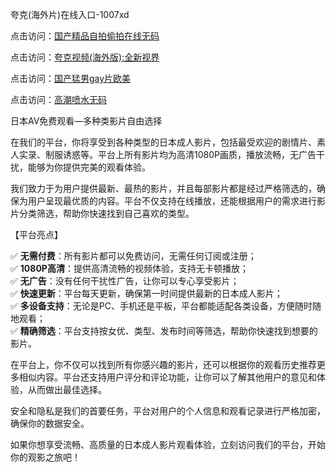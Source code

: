 夸克(海外片)在线入口-1007xd

点击访问：<a href="https://heiliao2dmwwy.pages.dev/">国产精品自拍偷拍在线无码</a>

点击访问：<a href="https://heiliaoll4qsx.pages.dev/">夸克视频(海外版):全新视界</a>

点击访问：<a href="https://heiliaoxwd5i8.pages.dev/">国产猛男gay片欧美</a>

点击访问：<a href="https://heiliaoxqkkct.pages.dev/">高潮喷水无码</a>

日本AV免费观看—多种类影片自由选择

在我们的平台，你将享受到各种类型的日本成人影片，包括最受欢迎的剧情片、素人实录、制服诱惑等。平台上所有影片均为高清1080P画质，播放流畅，无广告干扰，能够为你提供完美的观看体验。

我们致力于为用户提供最新、最热的影片，并且每部影片都是经过严格筛选的，确保为用户呈现最优质的内容。平台不仅支持在线播放，还能根据用户的需求进行影片分类筛选，帮助你快速找到自己喜欢的类型。

【平台亮点】

✅ **无需付费**：所有影片都可以免费访问，无需任何订阅或注册；  
✅ **1080P高清**：提供高清流畅的视频体验，支持无卡顿播放；  
✅ **无广告**：没有任何干扰性广告，让你可以专心享受影片；  
✅ **快速更新**：平台每天更新，确保第一时间提供最新的日本成人影片；  
✅ **多设备支持**：无论是PC、手机还是平板，平台都能适配各类设备，方便随时随地观看；  
✅ **精确筛选**：平台支持按女优、类型、发布时间等筛选，帮助你快速找到想要的影片。

在平台上，你不仅可以找到所有你感兴趣的影片，还可以根据你的观看历史推荐更多相似内容。平台还支持用户评分和评论功能，让你可以了解其他用户的意见和体验，从而做出最佳选择。

安全和隐私是我们的首要任务，平台对用户的个人信息和观看记录进行严格加密，确保你的数据安全。

如果你想享受流畅、高质量的日本成人影片观看体验，立刻访问我们的平台，开始你的观影之旅吧！

<span style="display:none;">[Canonical link](https://github.com/xued963/riben98702 )</span>

